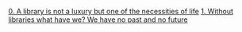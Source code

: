 [0. A library is not a luxury but one of the necessities of life](libmy.a)
[1. Without libraries what have we? We have no past and no future](create_static_lib.sh)

